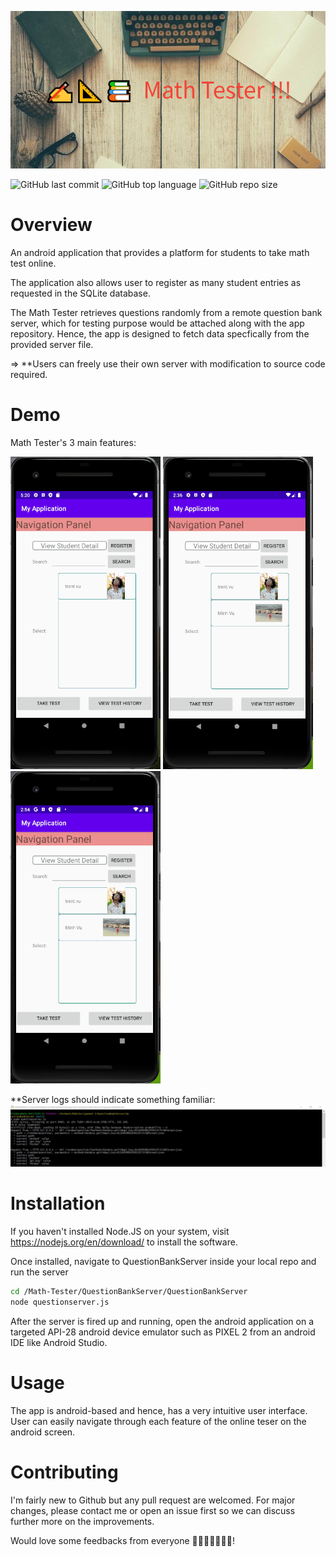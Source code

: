 ![My application banner](AppDescription/mathtester.png)

![GitHub last commit](https://img.shields.io/github/last-commit/McEazzy/Math-Tester)
![GitHub top language](https://img.shields.io/github/languages/top/McEazzy/Math-Tester)
![GitHub repo size](https://img.shields.io/github/repo-size/McEazzy/Math-Tester)
# Overview
An android application that provides a platform for students to take math test online.

The application also allows user to register as many student entries as requested in the SQLite database.

The Math Tester retrieves questions randomly from a remote question bank server, which for testing purpose would be attached along with the app repository. Hence, the app is designed to fetch data specfically from the provided server file.

=> **Users can freely use their own server with modification to source code required.
# Demo
Math Tester's 3 main features:

<img src="AppDescription/Register.gif" height="500">    <img src="AppDescription/TakeTest.gif" height="500">    <img src="AppDescription/ViewRecord.gif" height="500">

**Server logs should indicate something familiar:
![Server access log](AppDescription/Server.JPG)

# Installation
If you haven't installed Node.JS on your system, visit https://nodejs.org/en/download/ to install the software.

Once installed, navigate to QuestionBankServer inside your local repo and run the server
```bash
cd /Math-Tester/QuestionBankServer/QuestionBankServer
node questionserver.js
```
After the server is fired up and running, open the android application on a targeted API-28 android device emulator such as PIXEL 2 from an android IDE like Android Studio.
# Usage
The app is android-based and hence, has a very intuitive user interface. User can easily navigate through each feature of the online teser on the android screen.
# Contributing
I'm fairly new to Github but any pull request are welcomed. For major changes, please contact me or open an issue first so we can discuss further more on the improvements.

Would love some feedbacks from everyone 👨‍💻👩‍💻🙆‍♂️✅!

